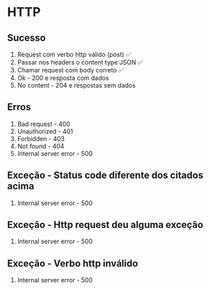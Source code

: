 # HTTP

## Sucesso 
1. Request com verbo http válido (post) ✅
2. Passar nos headers o content type JSON ✅
3. Chamar request com body correto ✅
4. Ok - 200 e resposta com dados
5. No content - 204 e respostas sem dados

## Erros
1. Bad request - 400
2. Unauthorized - 401
3. Forbidden - 403
4. Not found - 404
5. Internal server error - 500

## Exceção - Status code diferente dos citados acima
1. Internal server error - 500


## Exceção - Http request deu alguma exceção
1. Internal server error - 500

## Exceção - Verbo http inválido
1. Internal server error - 500